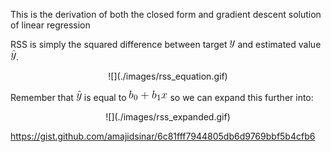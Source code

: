 This is the derivation of both the closed form and gradient descent solution of linear regression

RSS is simply the squared difference between target ![](./images/y.gif) and estimated value ![](./images/y_hat.gif).

<p align="center">![](./images/rss_equation.gif)</p>

Remember that ![](./images/y_hat.gif) is equal to ![](./images/b_0+b_1x.gif) so we can expand this further into:

<p align="center">![](./images/rss_expanded.gif)</p>

https://gist.github.com/amajidsinar/6c81fff7944805db6d9769bbf5b4cfb6